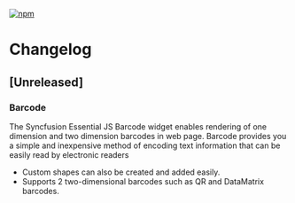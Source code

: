 [![npm](http://ej2.syncfusion.com/github-badges?package=@syncfusion/ej2-angular-barcode-generator)](https://www.npmjs.com/package/@syncfusion/ej2-angular-barcode-generator)

# Changelog

## [Unreleased]

### Barcode

The Syncfusion Essential JS Barcode widget enables rendering of one dimension and two dimension barcodes in web page. Barcode provides you a simple and inexpensive method of encoding text information that can be easily read by electronic readers

- Custom shapes can also be created and added easily.
- Supports 2 two-dimensional barcodes such as QR and DataMatrix barcodes.